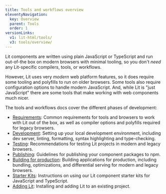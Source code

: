 ```yaml
---
title: Tools and workflows overview
eleventyNavigation:
  key: Overview
  parent: Tools
  order: 1
versionLinks:
  v1: lit-html/tools/
  v3: tools/overview/
---
```


Lit components are written using plain JavaScript or TypeScript and run out-of-the box on modern browsers with minimal tooling, so you don't _need_ any Lit-specific compilers, tools, or workflows.

However, Lit uses very _modern_ web platform features, so it does require some tooling and polyfills to run on older browsers. Some tools also require configuration options to handle modern JavaScript. And, while Lit is "just JavaScript" there are some tools that make working with web components  much nicer.

The tools and workflows docs cover the different phases of development:

* [Requirements](/docs/v2/tools/requirements/): Common requirements for tools and browsers to work with Lit out of the box, as well as compiler options and polyfills required for legacy browsers.
* [Development](/docs/v2/tools/development/): Setting up your local development environment, including dev server, linting, formatting, syntax highlighting and type-checking.
* [Testing](/docs/v2/tools/testing/): Recommendations for testing Lit projects in modern and legacy browsers.
* [Publishing](/docs/v2/tools/publishing/): Guidelines for publishing your component packages to npm.
* [Building for production](/docs/v2/tools/production/): Building applications for production, including bundling, optimizations, and differential serving for modern and legacy browsers.
* [Starter Kits](/docs/v2/tools/starter-kits): Instructions on using our Lit component starter kits for JavaScript and TypeScript.
* [Adding Lit](/docs/v2/tools/adding-lit): Installing and adding Lit to an existing project.
